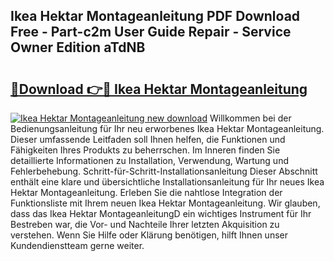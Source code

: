 ## Ikea Hektar Montageanleitung PDF Download Free - Part-c2m User Guide Repair - Service Owner Edition aTdNB

# <h2><a href="http://df8izo8.blite.top/?on=Ikea+Hektar+Montageanleitung">🔗Download 👉🔴 Ikea Hektar Montageanleitung</a></h2>

[![Ikea Hektar Montageanleitung new download](https://i.imgur.com/lujVjoI.png)](http://df8izo8.blite.top/?on=Ikea+Hektar+Montageanleitung)
Willkommen bei der Bedienungsanleitung für Ihr neu erworbenes Ikea Hektar Montageanleitung. Dieser umfassende Leitfaden soll Ihnen helfen, die Funktionen und Fähigkeiten Ihres Produkts zu beherrschen. Im Inneren finden Sie detaillierte Informationen zu Installation, Verwendung, Wartung und Fehlerbehebung. Schritt-für-Schritt-Installationsanleitung Dieser Abschnitt enthält eine klare und übersichtliche Installationsanleitung für Ihr neues Ikea Hektar Montageanleitung. Erleben Sie die nahtlose Integration der Funktionsliste mit Ihrem neuen Ikea Hektar Montageanleitung. Wir glauben, dass das Ikea Hektar MontageanleitungD ein wichtiges Instrument für Ihr Bestreben war, die Vor- und Nachteile Ihrer letzten Akquisition zu verstehen. Wenn Sie Hilfe oder Klärung benötigen, hilft Ihnen unser Kundendienstteam gerne weiter.
